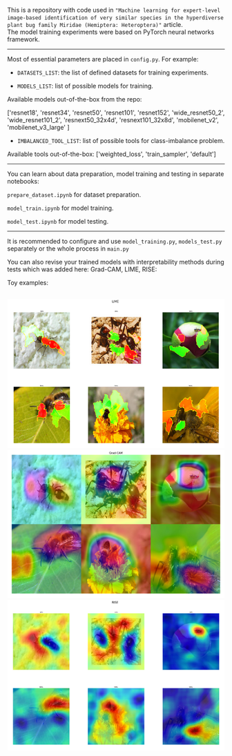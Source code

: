 
This is a repository with code used in
`"Machine learning for expert-level image-based identification of very similar species in the hyperdiverse plant bug family Miridae (Hemiptera: Heteroptera)"` 
article.\
The model training experiments were based on PyTorch neural networks framework.

---
Most of essential parameters are placed in `config.py`. For example:

* `DATASETS_LIST`: the list of defined datasets for training experiments.

* `MODELS_LIST`: list of possible models for training. 

Available models out-of-the-box from the repo:

['resnet18', 'resnet34', 'resnet50', 'resnet101', 'resnet152',
'wide_resnet50_2', 'wide_resnet101_2', 'resnext50_32x4d', 'resnext101_32x8d',
'mobilenet_v2', 'mobilenet_v3_large'
               ]

* `IMBALANCED_TOOL_LIST`: list of possible tools for class-imbalance problem.

Available tools out-of-the-box: 
['weighted_loss', 'train_sampler', 'default']

---
You can learn about data preparation, 
model training and testing in separate notebooks:

`prepare_dataset.ipynb` for dataset preparation.

`model_train.ipynb` for model training.

`model_test.ipynb` for model testing.

---
It is recommended to configure and use `model_training.py`, `models_test.py` 
separately or the whole process in `main.py` 

You can also revise your trained models with interpretability methods during tests 
which was added here: Grad-CAM, LIME, RISE:

Toy examples:

![LIME](pics/lime_example.png)
![Grad-CAM](pics/gradcam_example.png)
![RISE](pics/rise_example.png)
---
